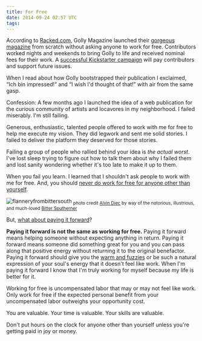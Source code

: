 ```yaml
---
title: For Free
date: 2014-09-24 02:57 UTC
tags:
---
```


According to [Racked.com](http://racked.com/archives/2014/09/16/golly-magazine-startup.php), Golly Magazine launched their [gorgeous magazine](http://www.gollymagazine.com/) from scratch without asking anyone to work for free. Contributors worked nights and weekends to bring Golly to life and received nominal fees for their work. A [successful Kickstarter campaign](https://www.kickstarter.com/projects/gollymagazine/golly-magazine) will pay contributors and support future issues.

When I read about how Golly bootstrapped their publication I exclaimed, “Ich bin impressed!” and “I wish I'd thought of that!” with air from the same gasp.

Confession: A few months ago I launched the idea of a web publication for the curious community of artists and locavores in my neighborhood. I failed miserably. I'm still failing.

Generous, enthusiastic, talented people offered to work with me for free to help me execute my vision. They did legwork and sent me solid stories. I failed to deliver the platform they deserved for those stories.

Failing a group of people who rallied behind your idea is *the actual worst*. I've lost sleep trying to figure out how to talk them about why I failed them and lost sanity wondering whether it's too late to make it up to them. 

When you fail you learn. I learned that I shouldn't ask people to work with me for free. And, you should [never do work for free for anyone other than yourself](https://twitter.com/MelanieCrissey/status/514597989986611200).

![flanneryfrombittersouth](/img/flanneryfrombittersouth.jpg)
<sub> photo credit <a href="http://alvindiec.com/">Alvin Diec</a> by way of the notorious, illustrious, and much-loved <a href="http://bittersoutherner.com/flannery-oconnor-walks-among-us-still">Bitter Southerner</a></sub>

But, [what about paying it forward](https://twitter.com/kevsandlin/status/514600711360102400)?

**Paying it forward is not the same as working for free.** Paying it forward means helping someone without expecting anything in return. Paying it forward means someone did something great for you and you can pass along that positive energy without returning it to the original benefactor. Paying it forward should give you the [warm and fuzzies](http://31.media.tumblr.com/tumblr_m8gul4NjKF1rxn6k9o1_500.gif) or be such a natural expression of your soul's energy that it doesn't feel like work. When I'm paying it forward I know that I'm truly working for myself because my life is better for it.

Working for free is uncompensated labor that may or may not feel like work. Only work for free if the expected personal benefit from your uncompensated labor outweighs your opportunity cost.

You are valuable. Your time is valuable. Your skills are valuable. 

Don't put hours on the clock for anyone other than yourself unless you're getting paid in joy or money.


